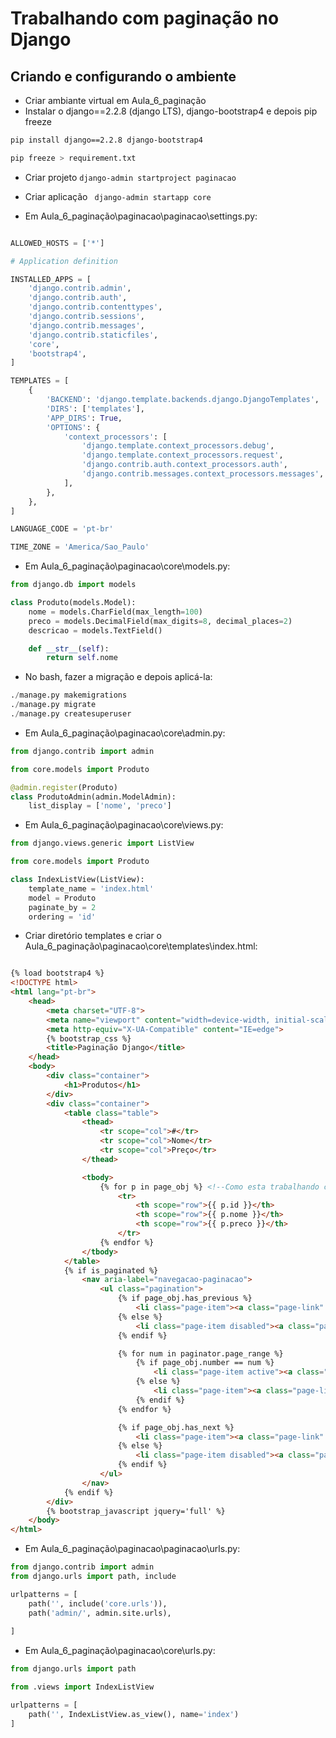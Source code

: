 # Trabalhando com paginação no Django

## Criando e configurando o ambiente

- Criar ambiante virtual em Aula_6_paginação
- Instalar o django==2.2.8 (django LTS), django-bootstrap4 e depois pip freeze
  
```bash
pip install django==2.2.8 django-bootstrap4

pip freeze > requirement.txt
```

- Criar projeto `django-admin startproject paginacao`
- Criar aplicação ` django-admin startapp core`

- Em Aula_6_paginação\paginacao\paginacao\settings.py:

```python

ALLOWED_HOSTS = ['*']

# Application definition

INSTALLED_APPS = [
    'django.contrib.admin',
    'django.contrib.auth',
    'django.contrib.contenttypes',
    'django.contrib.sessions',
    'django.contrib.messages',
    'django.contrib.staticfiles',
    'core',
    'bootstrap4',
]

TEMPLATES = [
    {
        'BACKEND': 'django.template.backends.django.DjangoTemplates',
        'DIRS': ['templates'],
        'APP_DIRS': True,
        'OPTIONS': {
            'context_processors': [
                'django.template.context_processors.debug',
                'django.template.context_processors.request',
                'django.contrib.auth.context_processors.auth',
                'django.contrib.messages.context_processors.messages',
            ],
        },
    },
]

LANGUAGE_CODE = 'pt-br'

TIME_ZONE = 'America/Sao_Paulo'
```

- Em Aula_6_paginação\paginacao\core\models.py:

```python
from django.db import models

class Produto(models.Model):
    nome = models.CharField(max_length=100)
    preco = models.DecimalField(max_digits=8, decimal_places=2)
    descricao = models.TextField()

    def __str__(self):
        return self.nome

```

- No bash, fazer a migração e depois aplicá-la:

```python
./manage.py makemigrations
./manage.py migrate
./manage.py createsuperuser
```

- Em Aula_6_paginação\paginacao\core\admin.py:

```python
from django.contrib import admin

from core.models import Produto

@admin.register(Produto)
class ProdutoAdmin(admin.ModelAdmin):
    list_display = ['nome', 'preco']

```

- Em Aula_6_paginação\paginacao\core\views.py:

```python
from django.views.generic import ListView

from core.models import Produto

class IndexListView(ListView):
    template_name = 'index.html'
    model = Produto
    paginate_by = 2
    ordering = 'id'

```

- Criar diretório templates e criar o Aula_6_paginação\paginacao\core\templates\index.html:

```html

{% load bootstrap4 %}
<!DOCTYPE html>
<html lang="pt-br">
    <head>
        <meta charset="UTF-8">
        <meta name="viewport" content="width=device-width, initial-scale=1.0, shrink-to-fit=no">
        <meta http-equiv="X-UA-Compatible" content="IE=edge">
        {% bootstrap_css %}
        <title>Paginação Django</title>
    </head>
    <body>
        <div class="container">
            <h1>Produtos</h1>
        </div>
        <div class="container">
            <table class="table">
                <thead>
                    <tr scope="col">#</tr>
                    <tr scope="col">Nome</tr>
                    <tr scope="col">Preço</tr>
                </thead>

                <tbody>
                    {% for p in page_obj %} <!--Como esta trabalhando com paginação, ao inves de ser chamado Produto, se chama page_obj-->
                        <tr>
                            <th scope="row">{{ p.id }}</th>
                            <th scope="row">{{ p.nome }}</th>
                            <th scope="row">{{ p.preco }}</th>
                        </tr>
                    {% endfor %}
                </tbody>
            </table>
            {% if is_paginated %}
                <nav aria-label="navegacao-paginacao">
                    <ul class="pagination">
                        {% if page_obj.has_previous %}
                            <li class="page-item"><a class="page-link" href="?page={{ page_obj.previous_page_number }}">&laquo;</a></li>
                        {% else %}
                            <li class="page-item disabled"><a class="page-link" href="#">&laquo;</a></li> 
                        {% endif %}

                        {% for num in paginator.page_range %}
                            {% if page_obj.number == num %}
                                <li class="page-item active"><a class="page-link" href="#" >{{ num }}</a> </li>
                            {% else %}
                                <li class="page-item"><a class="page-link" href="?page={{ num }}">{{ num }}</a> </li>
                            {% endif %}
                        {% endfor %}

                        {% if page_obj.has_next %}
                            <li class="page-item"><a class="page-link" href="?page={{ page_obj.next_page_number }}">&raquo;</a></li>
                        {% else %}
                            <li class="page-item disabled"><a class="page-link" href="#">&raquo;</a></li> 
                        {% endif %}
                    </ul>
                </nav>
            {% endif %}
        </div>
        {% bootstrap_javascript jquery='full' %}
    </body>
</html>

```

- Em Aula_6_paginação\paginacao\paginacao\urls.py:

```python
from django.contrib import admin
from django.urls import path, include

urlpatterns = [
    path('', include('core.urls')),
    path('admin/', admin.site.urls),
    
]
```

- Em Aula_6_paginação\paginacao\core\urls.py:

```python
from django.urls import path

from .views import IndexListView

urlpatterns = [
    path('', IndexListView.as_view(), name='index')
]
```